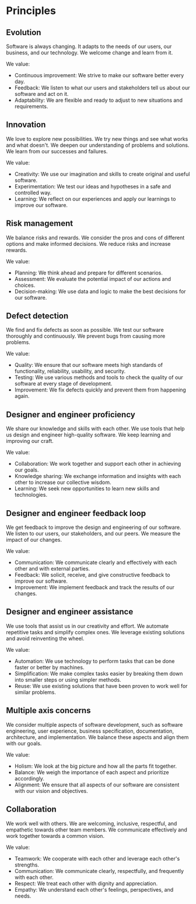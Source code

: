 # Principles

## Evolution

Software is always changing. It adapts to the needs of our users, our business, and our technology. We welcome change and learn from it.

We value:

- Continuous improvement: We strive to make our software better every day.
- Feedback: We listen to what our users and stakeholders tell us about our software and act on it.
- Adaptability: We are flexible and ready to adjust to new situations and requirements.

## Innovation

We love to explore new possibilities. We try new things and see what works and what doesn't. We deepen our understanding of problems and solutions. We learn from our successes and failures.

We value:

- Creativity: We use our imagination and skills to create original and useful software.
- Experimentation: We test our ideas and hypotheses in a safe and controlled way.
- Learning: We reflect on our experiences and apply our learnings to improve our software.

## Risk management

We balance risks and rewards. We consider the pros and cons of different options and make informed decisions. We reduce risks and increase rewards.

We value:

- Planning: We think ahead and prepare for different scenarios.
- Assessment: We evaluate the potential impact of our actions and choices.
- Decision-making: We use data and logic to make the best decisions for our software.

## Defect detection

We find and fix defects as soon as possible. We test our software thoroughly and continuously. We prevent bugs from causing more problems.

We value:

- Quality: We ensure that our software meets high standards of functionality, reliability, usability, and security.
- Testing: We use various methods and tools to check the quality of our software at every stage of development.
- Improvement: We fix defects quickly and prevent them from happening again.

## Designer and engineer proficiency

We share our knowledge and skills with each other. We use tools that help us design and engineer high-quality software. We keep learning and improving our craft.

We value:

- Collaboration: We work together and support each other in achieving our goals.
- Knowledge sharing: We exchange information and insights with each other to increase our collective wisdom.
- Learning: We seek new opportunities to learn new skills and technologies.

## Designer and engineer feedback loop

We get feedback to improve the design and engineering of our software. We listen to our users, our stakeholders, and our peers. We measure the impact of our changes.

We value:

- Communication: We communicate clearly and effectively with each other and with external parties.
- Feedback: We solicit, receive, and give constructive feedback to improve our software.
- Improvement: We implement feedback and track the results of our changes.

## Designer and engineer assistance

We use tools that assist us in our creativity and effort. We automate repetitive tasks and simplify complex ones. We leverage existing solutions and avoid reinventing the wheel.

We value:

- Automation: We use technology to perform tasks that can be done faster or better by machines.
- Simplification: We make complex tasks easier by breaking them down into smaller steps or using simpler methods.
- Reuse: We use existing solutions that have been proven to work well for similar problems.

## Multiple axis concerns

We consider multiple aspects of software development, such as software engineering, user experience, business specification, documentation, architecture, and implementation. We balance these aspects and align them with our goals.

We value:

- Holism: We look at the big picture and how all the parts fit together.
- Balance: We weigh the importance of each aspect and prioritize accordingly.
- Alignment: We ensure that all aspects of our software are consistent with our vision and objectives.

## Collaboration

We work well with others. We are welcoming, inclusive, respectful, and empathetic towards other team members. We communicate effectively and work together towards a common vision.

We value:

- Teamwork: We cooperate with each other and leverage each other's strengths.
- Communication: We communicate clearly, respectfully, and frequently with each other.
- Respect: We treat each other with dignity and appreciation.
- Empathy: We understand each other's feelings, perspectives, and needs.
